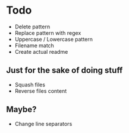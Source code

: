 # Todo
- Delete pattern
- Replace pattern with regex
- Uppercase / Lowercase pattern
- Filename match
- Create actual readme

## Just for the sake of doing stuff
- Squash files
- Reverse files content

## Maybe?
- Change line separators
